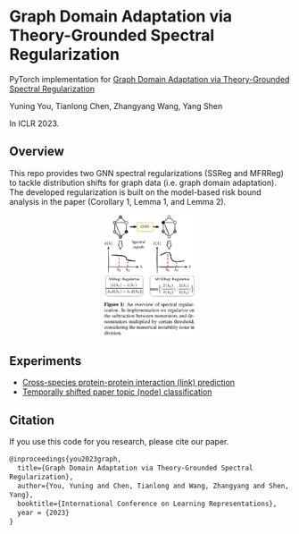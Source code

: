 # Graph Domain Adaptation via Theory-Grounded Spectral Regularization

PyTorch implementation for [Graph Domain Adaptation via Theory-Grounded Spectral Regularization](https://openreview.net/forum?id=OysfLgrk8mk)

Yuning You, Tianlong Chen, Zhangyang Wang, Yang Shen

In ICLR 2023.

## Overview

This repo provides two GNN spectral regularizations (SSReg and MFRReg) to tackle distribution shifts for graph data (i.e. graph domain adaptation).
The developed regularization is built on the model-based risk bound analysis in the paper (Corollary 1, Lemma 1, and Lemma 2).

<p align="center" width="100%">
    <img width="33%" src="https://github.com/Shen-Lab/GDA-SpecReg/blob/main/gda.png">
</p>

## Experiments

* [Cross-species protein-protein interaction (link) prediction](https://github.com/Shen-Lab/GDA-SpecReg/tree/main/ppi_prediction)
* [Temporally shifted paper topic (node) classification](https://github.com/Shen-Lab/GDA-SpecReg/tree/main/paper_topic_classification)

## Citation

If you use this code for you research, please cite our paper.

```
@inproceedings{you2023graph,
  title={Graph Domain Adaptation via Theory-Grounded Spectral Regularization},
  author={You, Yuning and Chen, Tianlong and Wang, Zhangyang and Shen, Yang},
  booktitle={International Conference on Learning Representations},
  year = {2023}
}
```
